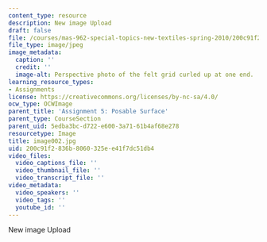 ```yaml
---
content_type: resource
description: New image Upload
draft: false
file: /courses/mas-962-special-topics-new-textiles-spring-2010/200c91f2836b8060325ee41f7dc51db4_image002.jpg
file_type: image/jpeg
image_metadata:
  caption: ''
  credit: ''
  image-alt: Perspective photo of the felt grid curled up at one end.
learning_resource_types:
- Assignments
license: https://creativecommons.org/licenses/by-nc-sa/4.0/
ocw_type: OCWImage
parent_title: 'Assignment 5: Posable Surface'
parent_type: CourseSection
parent_uid: 5edba3bc-d722-e600-3a71-61b4af68e278
resourcetype: Image
title: image002.jpg
uid: 200c91f2-836b-8060-325e-e41f7dc51db4
video_files:
  video_captions_file: ''
  video_thumbnail_file: ''
  video_transcript_file: ''
video_metadata:
  video_speakers: ''
  video_tags: ''
  youtube_id: ''
---
```

New image Upload